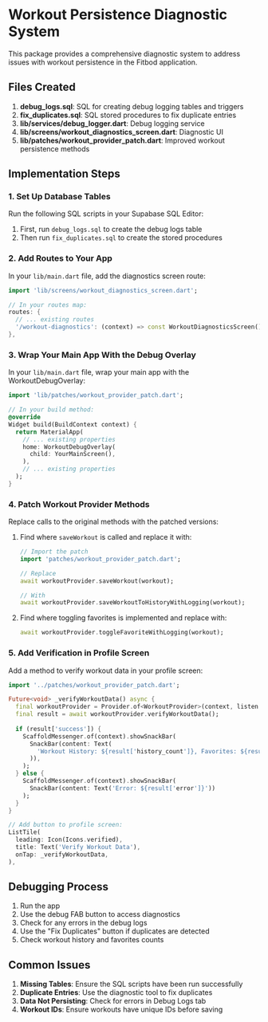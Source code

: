 # Workout Persistence Diagnostic System

This package provides a comprehensive diagnostic system to address issues with workout persistence in the Fitbod application.

## Files Created

1. **debug_logs.sql**: SQL for creating debug logging tables and triggers
2. **fix_duplicates.sql**: SQL stored procedures to fix duplicate entries
3. **lib/services/debug_logger.dart**: Debug logging service
4. **lib/screens/workout_diagnostics_screen.dart**: Diagnostic UI
5. **lib/patches/workout_provider_patch.dart**: Improved workout persistence methods

## Implementation Steps

### 1. Set Up Database Tables

Run the following SQL scripts in your Supabase SQL Editor:

1. First, run `debug_logs.sql` to create the debug logs table
2. Then run `fix_duplicates.sql` to create the stored procedures

### 2. Add Routes to Your App

In your `lib/main.dart` file, add the diagnostics screen route:

```dart
import 'lib/screens/workout_diagnostics_screen.dart';

// In your routes map:
routes: {
  // ... existing routes
  '/workout-diagnostics': (context) => const WorkoutDiagnosticsScreen(),
},
```

### 3. Wrap Your Main App With the Debug Overlay

In your `lib/main.dart` file, wrap your main app with the WorkoutDebugOverlay:

```dart
import 'lib/patches/workout_provider_patch.dart';

// In your build method:
@override
Widget build(BuildContext context) {
  return MaterialApp(
    // ... existing properties
    home: WorkoutDebugOverlay(
      child: YourMainScreen(),
    ),
    // ... existing properties
  );
}
```

### 4. Patch Workout Provider Methods

Replace calls to the original methods with the patched versions:

1. Find where `saveWorkout` is called and replace it with:
   ```dart
   // Import the patch
   import 'patches/workout_provider_patch.dart';
   
   // Replace
   await workoutProvider.saveWorkout(workout);
   
   // With
   await workoutProvider.saveWorkoutToHistoryWithLogging(workout);
   ```

2. Find where toggling favorites is implemented and replace with:
   ```dart
   await workoutProvider.toggleFavoriteWithLogging(workout);
   ```

### 5. Add Verification in Profile Screen

Add a method to verify workout data in your profile screen:

```dart
import '../patches/workout_provider_patch.dart';

Future<void> _verifyWorkoutData() async {
  final workoutProvider = Provider.of<WorkoutProvider>(context, listen: false);
  final result = await workoutProvider.verifyWorkoutData();
  
  if (result['success']) {
    ScaffoldMessenger.of(context).showSnackBar(
      SnackBar(content: Text(
        'Workout History: ${result['history_count']}, Favorites: ${result['favorites_count']}'
      )),
    );
  } else {
    ScaffoldMessenger.of(context).showSnackBar(
      SnackBar(content: Text('Error: ${result['error']}'))
    );
  }
}

// Add button to profile screen:
ListTile(
  leading: Icon(Icons.verified),
  title: Text('Verify Workout Data'),
  onTap: _verifyWorkoutData,
),
```

## Debugging Process

1. Run the app
2. Use the debug FAB button to access diagnostics
3. Check for any errors in the debug logs
4. Use the "Fix Duplicates" button if duplicates are detected
5. Check workout history and favorites counts

## Common Issues

1. **Missing Tables**: Ensure the SQL scripts have been run successfully
2. **Duplicate Entries**: Use the diagnostic tool to fix duplicates
3. **Data Not Persisting**: Check for errors in Debug Logs tab
4. **Workout IDs**: Ensure workouts have unique IDs before saving 